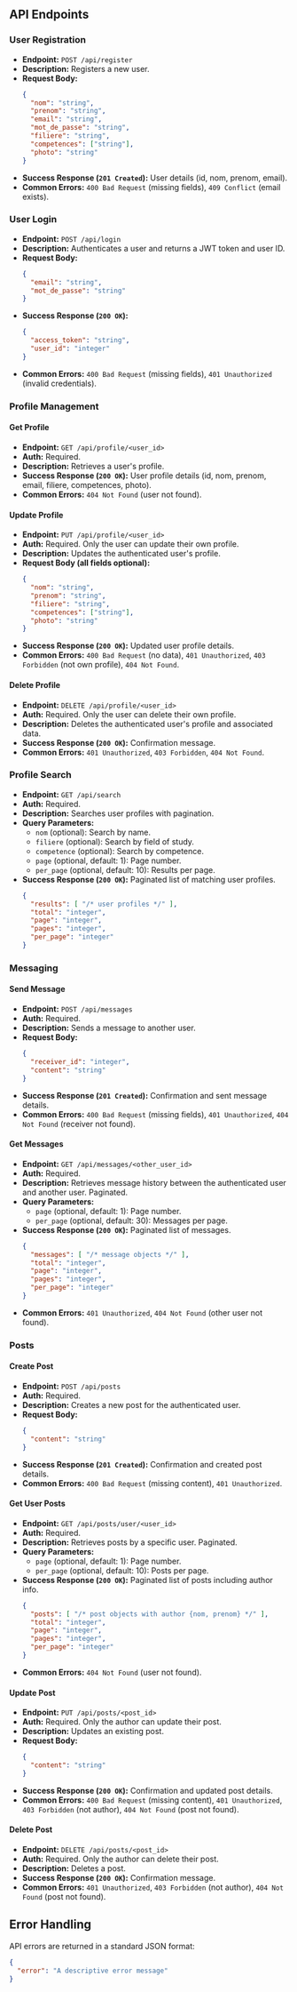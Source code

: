 
## API Endpoints

### User Registration

*   **Endpoint:** `POST /api/register`
*   **Description:** Registers a new user.
*   **Request Body:**
    ```json
    {
      "nom": "string",
      "prenom": "string",
      "email": "string",
      "mot_de_passe": "string",
      "filiere": "string",
      "competences": ["string"],
      "photo": "string"
    }
    ```
*   **Success Response (`201 Created`):** User details (id, nom, prenom, email).
*   **Common Errors:** `400 Bad Request` (missing fields), `409 Conflict` (email exists).

### User Login

*   **Endpoint:** `POST /api/login`
*   **Description:** Authenticates a user and returns a JWT token and user ID.
*   **Request Body:**
    ```json
    {
      "email": "string",
      "mot_de_passe": "string"
    }
    ```
*   **Success Response (`200 OK`):**
    ```json
    {
      "access_token": "string",
      "user_id": "integer"
    }
    ```
*   **Common Errors:** `400 Bad Request` (missing fields), `401 Unauthorized` (invalid credentials).

### Profile Management

#### Get Profile

*   **Endpoint:** `GET /api/profile/<user_id>`
*   **Auth:** Required.
*   **Description:** Retrieves a user's profile.
*   **Success Response (`200 OK`):** User profile details (id, nom, prenom, email, filiere, competences, photo).
*   **Common Errors:** `404 Not Found` (user not found).

#### Update Profile

*   **Endpoint:** `PUT /api/profile/<user_id>`
*   **Auth:** Required. Only the user can update their own profile.
*   **Description:** Updates the authenticated user's profile.
*   **Request Body (all fields optional):**
    ```json
    {
      "nom": "string",
      "prenom": "string",
      "filiere": "string",
      "competences": ["string"],
      "photo": "string"
    }
    ```
*   **Success Response (`200 OK`):** Updated user profile details.
*   **Common Errors:** `400 Bad Request` (no data), `401 Unauthorized`, `403 Forbidden` (not own profile), `404 Not Found`.

#### Delete Profile

*   **Endpoint:** `DELETE /api/profile/<user_id>`
*   **Auth:** Required. Only the user can delete their own profile.
*   **Description:** Deletes the authenticated user's profile and associated data.
*   **Success Response (`200 OK`):** Confirmation message.
*   **Common Errors:** `401 Unauthorized`, `403 Forbidden`, `404 Not Found`.

### Profile Search

*   **Endpoint:** `GET /api/search`
*   **Auth:** Required.
*   **Description:** Searches user profiles with pagination.
*   **Query Parameters:**
    *   `nom` (optional): Search by name.
    *   `filiere` (optional): Search by field of study.
    *   `competence` (optional): Search by competence.
    *   `page` (optional, default: 1): Page number.
    *   `per_page` (optional, default: 10): Results per page.
*   **Success Response (`200 OK`):** Paginated list of matching user profiles.
    ```json
    {
      "results": [ "/* user profiles */" ],
      "total": "integer",
      "page": "integer",
      "pages": "integer",
      "per_page": "integer"
    }
    ```

### Messaging

#### Send Message

*   **Endpoint:** `POST /api/messages`
*   **Auth:** Required.
*   **Description:** Sends a message to another user.
*   **Request Body:**
    ```json
    {
      "receiver_id": "integer",
      "content": "string"
    }
    ```
*   **Success Response (`201 Created`):** Confirmation and sent message details.
*   **Common Errors:** `400 Bad Request` (missing fields), `401 Unauthorized`, `404 Not Found` (receiver not found).

#### Get Messages

*   **Endpoint:** `GET /api/messages/<other_user_id>`
*   **Auth:** Required.
*   **Description:** Retrieves message history between the authenticated user and another user. Paginated.
*   **Query Parameters:**
    *   `page` (optional, default: 1): Page number.
    *   `per_page` (optional, default: 30): Messages per page.
*   **Success Response (`200 OK`):** Paginated list of messages.
    ```json
    {
      "messages": [ "/* message objects */" ],
      "total": "integer",
      "page": "integer",
      "pages": "integer",
      "per_page": "integer"
    }
    ```
*   **Common Errors:** `401 Unauthorized`, `404 Not Found` (other user not found).

### Posts

#### Create Post

*   **Endpoint:** `POST /api/posts`
*   **Auth:** Required.
*   **Description:** Creates a new post for the authenticated user.
*   **Request Body:**
    ```json
    {
      "content": "string"
    }
    ```
*   **Success Response (`201 Created`):** Confirmation and created post details.
*   **Common Errors:** `400 Bad Request` (missing content), `401 Unauthorized`.

#### Get User Posts

*   **Endpoint:** `GET /api/posts/user/<user_id>`
*   **Auth:** Required.
*   **Description:** Retrieves posts by a specific user. Paginated.
*   **Query Parameters:**
    *   `page` (optional, default: 1): Page number.
    *   `per_page` (optional, default: 10): Posts per page.
*   **Success Response (`200 OK`):** Paginated list of posts including author info.
    ```json
    {
      "posts": [ "/* post objects with author {nom, prenom} */" ],
      "total": "integer",
      "page": "integer",
      "pages": "integer",
      "per_page": "integer"
    }
    ```
*   **Common Errors:** `404 Not Found` (user not found).

#### Update Post

*   **Endpoint:** `PUT /api/posts/<post_id>`
*   **Auth:** Required. Only the author can update their post.
*   **Description:** Updates an existing post.
*   **Request Body:**
    ```json
    {
      "content": "string"
    }
    ```
*   **Success Response (`200 OK`):** Confirmation and updated post details.
*   **Common Errors:** `400 Bad Request` (missing content), `401 Unauthorized`, `403 Forbidden` (not author), `404 Not Found` (post not found).

#### Delete Post

*   **Endpoint:** `DELETE /api/posts/<post_id>`
*   **Auth:** Required. Only the author can delete their post.
*   **Description:** Deletes a post.
*   **Success Response (`200 OK`):** Confirmation message.
*   **Common Errors:** `401 Unauthorized`, `403 Forbidden` (not author), `404 Not Found` (post not found).

## Error Handling

API errors are returned in a standard JSON format:

```json
{
  "error": "A descriptive error message"
}
